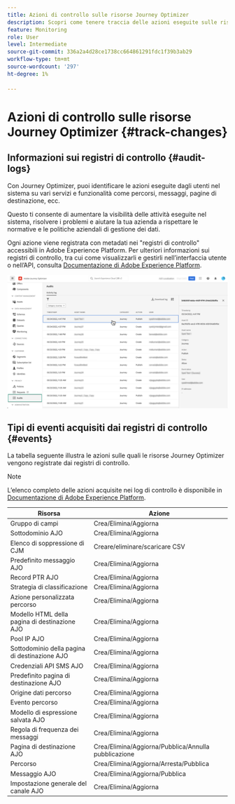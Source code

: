 ```yaml
---
title: Azioni di controllo sulle risorse Journey Optimizer
description: Scopri come tenere traccia delle azioni eseguite sulle risorse Journey Optimizer.
feature: Monitoring
role: User
level: Intermediate
source-git-commit: 336a2a4d28ce1738cc664861291fdc1f39b3ab29
workflow-type: tm+mt
source-wordcount: '297'
ht-degree: 1%

---
```


# Azioni di controllo sulle risorse Journey Optimizer {#track-changes}

## Informazioni sui registri di controllo {#audit-logs}

Con Journey Optimizer, puoi identificare le azioni eseguite dagli utenti nel sistema su vari servizi e funzionalità come percorsi, messaggi, pagine di destinazione, ecc.

Questo ti consente di aumentare la visibilità delle attività eseguite nel sistema, risolvere i problemi e aiutare la tua azienda a rispettare le normative e le politiche aziendali di gestione dei dati.

Ogni azione viene registrata con metadati nei &quot;registri di controllo&quot; accessibili in Adobe Experience Platform. Per ulteriori informazioni sui registri di controllo, tra cui come visualizzarli e gestirli nell’interfaccia utente o nell’API, consulta [Documentazione di Adobe Experience Platform](https://experienceleague.adobe.com/docs/experience-platform/landing/governance-privacy-security/audit-logs/overview.html).

![](assets/audit-logs.png)

## Tipi di eventi acquisiti dai registri di controllo {#events}

La tabella seguente illustra le azioni sulle quali le risorse Journey Optimizer vengono registrate dai registri di controllo.

>[!NOTE]
>
>L’elenco completo delle azioni acquisite nei log di controllo è disponibile in [Documentazione di Adobe Experience Platform](https://experienceleague.adobe.com/docs/experience-platform/landing/governance-privacy-security/audit-logs/overview.html#category).

| Risorsa | Azione |
|-----------|------------------|
| Gruppo di campi | Crea/Elimina/Aggiorna |
| Sottodominio AJO | Crea/Elimina/Aggiorna |
| Elenco di soppressione di CJM | Creare/eliminare/scaricare CSV |
| Predefinito messaggio AJO | Crea/Elimina/Aggiorna |
| Record PTR AJO | Crea/Elimina/Aggiorna |
| Strategia di classificazione | Crea/Elimina/Aggiorna |
| Azione personalizzata percorso | Crea/Elimina/Aggiorna |
| Modello HTML della pagina di destinazione AJO | Crea/Elimina/Aggiorna |
| Pool IP AJO | Crea/Elimina/Aggiorna |
| Sottodominio della pagina di destinazione AJO | Crea/Elimina/Aggiorna |
| Credenziali API SMS AJO | Crea/Elimina/Aggiorna |
| Predefinito pagina di destinazione AJO | Crea/Elimina/Aggiorna |
| Origine dati percorso | Crea/Elimina/Aggiorna |
| Evento percorso | Crea/Elimina/Aggiorna |
| Modello di espressione salvata AJO | Crea/Elimina/Aggiorna |
| Regola di frequenza dei messaggi | Crea/Elimina/Aggiorna |
| Pagina di destinazione AJO | Crea/Elimina/Aggiorna/Pubblica/Annulla pubblicazione |
| Percorso | Crea/Elimina/Aggiorna/Arresta/Pubblica |
| Messaggio AJO | Crea/Elimina/Aggiorna/Pubblica |
| Impostazione generale del canale AJO | Crea/Elimina/Aggiorna |
